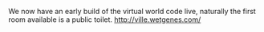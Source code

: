 We now have an early build of the virtual world code live, naturally the first room available is a public toilet. http://ville.wetgenes.com/